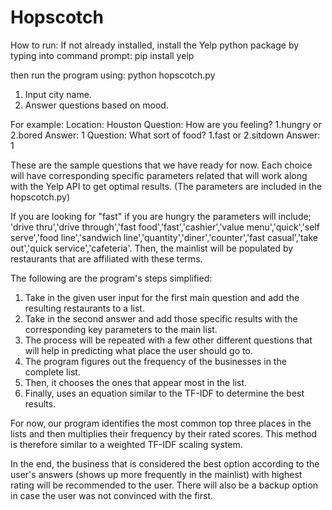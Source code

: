 # Hopscotch
How to run: 
If not already installed, install the Yelp python package by typing into command prompt: pip install yelp

then run the program using: python hopscotch.py

1. Input city name.
2. Answer questions based on mood.

For example: 
Location: Houston
Question: How are you feeling? 1.hungry or 2.bored
Answer: 1
Question: What sort of food? 1.fast or 2.sitdown
Answer: 1

These are the sample questions that we have ready for now. Each choice will have corresponding specific parameters related that will work along with the Yelp API to get optimal results. (The parameters are included in the hopscotch.py)

If you are looking for "fast" if you are hungry the parameters will include; 'drive thru','drive through','fast food','fast','cashier','value menu','quick','self serve','food line','sandwich line','quantity','diner','counter','fast casual','take out','quick service','cafeteria'. Then, the mainlist will be populated by restaurants that are affiliated with these terms.

The following are the program's steps simplified:
1. Take in the given user input for the first main question and add the resulting restaurants to a list. 
2. Take in the second answer and add those specific results with the corresponding key parameters to the main list. 
3. The process will be repeated with a few other different questions that will help in predicting what place the user should go to.
4. The program figures out the frequency of the businesses in the complete list.
5. Then, it chooses the ones that appear most in the list.
6. Finally, uses an equation similar to the TF-IDF to determine the best results. 

For now, our program identifies the most common top three places in the lists and then multiplies their frequency by their rated scores. This method is therefore similar to a weighted TF-IDF scaling system. 

In the end, the business that is considered the best option according to the user's answers (shows up more frequently in the mainlist) with highest rating will be recommended to the user. There will also be a backup option in case the user was not convinced with the first.
